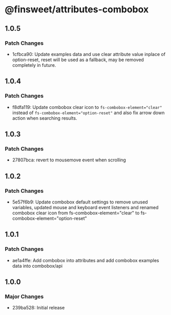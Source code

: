 # @finsweet/attributes-combobox

## 1.0.5

### Patch Changes

- 1cfbca90: Update examples data and use clear attribute value inplace of option-reset, reset will be used as a fallback, may be removed completely in future.

## 1.0.4

### Patch Changes

- f8dfa119: Update combobox clear icon to `fs-combobox-element="clear"` instead of `fs-combobox-element="option-reset"` and also fix arrow down action when searching results.

## 1.0.3

### Patch Changes

- 27807bca: revert to mousemove event when scrolling

## 1.0.2

### Patch Changes

- 5e57f6b9: Update combobox default settings to remove unused variables, updated mouse and keyboard event listeners and renamed combobox clear icon from fs-combobox-element="clear" to fs-combobox-element="option-reset"

## 1.0.1

### Patch Changes

- ae1a4ffe: Add combobox into attributes and add combobox examples data into combobox/api

## 1.0.0

### Major Changes

- 239ba528: Initial release
